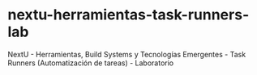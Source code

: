 # nextu-herramientas-task-runners-lab
NextU - Herramientas, Build Systems y Tecnologías Emergentes - Task Runners (Automatización de tareas) - Laboratorio
